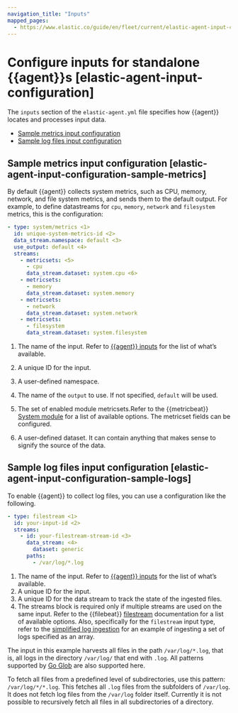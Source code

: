 ```yaml
---
navigation_title: "Inputs"
mapped_pages:
  - https://www.elastic.co/guide/en/fleet/current/elastic-agent-input-configuration.html
---
```


# Configure inputs for standalone {{agent}}s [elastic-agent-input-configuration]


The `inputs` section of the `elastic-agent.yml` file specifies how {{agent}} locates and processes input data.

* [Sample metrics input configuration](#elastic-agent-input-configuration-sample-metrics)
* [Sample log files input configuration](#elastic-agent-input-configuration-sample-logs)


## Sample metrics input configuration [elastic-agent-input-configuration-sample-metrics]

By default {{agent}} collects system metrics, such as CPU, memory, network, and file system metrics, and sends them to the default output. For example, to define datastreams for `cpu`, `memory`, `network` and `filesystem` metrics, this is the configuration:

```yaml
- type: system/metrics <1>
  id: unique-system-metrics-id <2>
  data_stream.namespace: default <3>
  use_output: default <4>
  streams:
    - metricsets: <5>
      - cpu
      data_stream.dataset: system.cpu <6>
    - metricsets:
      - memory
      data_stream.dataset: system.memory
    - metricsets:
      - network
      data_stream.dataset: system.network
    - metricsets:
      - filesystem
      data_stream.dataset: system.filesystem
```

1. The name of the input. Refer to [{{agent}} inputs](/reference/ingestion-tools/fleet/elastic-agent-inputs-list.md) for the list of what’s available.
2. A unique ID for the input.
3. A user-defined namespace.
4. The name of the `output` to use. If not specified, `default` will be used.
5. The set of enabled module metricsets.Refer to the {{metricbeat}} [System module](beats://reference/metricbeat/metricbeat-module-system.md) for a list of available options. The metricset fields can be configured.

6. A user-defined dataset. It can contain anything that makes sense to signify the source of the data.



## Sample log files input configuration [elastic-agent-input-configuration-sample-logs]

To enable {{agent}} to collect log files, you can use a configuration like the following.

```yaml
- type: filestream <1>
  id: your-input-id <2>
  streams:
    - id: your-filestream-stream-id <3>
      data_stream: <4>
        dataset: generic
      paths:
        - /var/log/*.log
```

1. The name of the input. Refer to [{{agent}} inputs](/reference/ingestion-tools/fleet/elastic-agent-inputs-list.md) for the list of what’s available.
2. A unique ID for the input.
3. A unique ID for the data stream to track the state of the ingested files.
4. The streams block is required only if multiple streams are used on the same input. Refer to the {{filebeat}} [filestream](beats://reference/filebeat/filebeat-input-filestream.md) documentation for a list of available options. Also, specifically for the `filestream` input type, refer to the [simplified log ingestion](/reference/ingestion-tools/fleet/elastic-agent-simplified-input-configuration.md) for an example of ingesting a set of logs specified as an array.


The input in this example harvests all files in the path `/var/log/*.log`, that is, all logs in the directory `/var/log/` that end with `.log`. All patterns supported by [Go Glob](https://golang.org/pkg/path/filepath/#Glob) are also supported here.

To fetch all files from a predefined level of subdirectories, use this pattern: `/var/log/*/*.log`. This fetches all `.log` files from the subfolders of `/var/log`. It does not fetch log files from the `/var/log` folder itself. Currently it is not possible to recursively fetch all files in all subdirectories of a directory.




